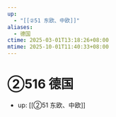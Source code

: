 ```yaml
---
up:
  - "[[②51 东欧、中欧]]"
aliases:
  - 德国
ctime: 2025-03-01T13:18:26+08:00
mtime: 2025-10-01T11:40:33+08:00
---
```


# ②516 德国

- up: [[②51 东欧、中欧]]
